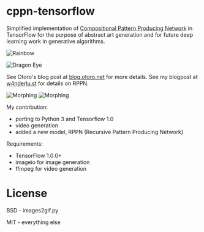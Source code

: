 # cppn-tensorflow

Simplified implementation of [Compositional Pattern Producing Network](https://en.wikipedia.org/wiki/Compositional_pattern-producing_network) in TensorFlow for the purpose of abstract art generation and for future deep learning work in generative algorithms.

![Rainbow](http://www.w4nderlu.st/content/2-projects/15-rppn/img0_2880_1800.png)

![Dragon Eye](http://www.w4nderlu.st/content/2-projects/15-rppn/img1_2880_1800.png)

See Otoro's blog post at [blog.otoro.net](http://blog.otoro.net/2016/03/25/generating-abstract-patterns-with-tensorflow/) for more details.
See my blogpost at [w4nderlu.st](http://) for details on RPPN.

![Morphing](https://cdn.rawgit.com/hardmaru/cppn-tensorflow/master/examples/cppn.gif)
![Morphing](https://cdn.rawgit.com/hardmaru/cppn-tensorflow/master/examples/output.gif)

My contribution:
- porting to Python 3 and Tensorflow 1.0
- video generation
- added a new model, RPPN (Recursive Pattern Producing Network)

Requirements:
- TensorFlow 1.0.0+
- imageio for image generation
- ffmpeg for video generation

# License

BSD - images2gif.py

MIT - everything else
